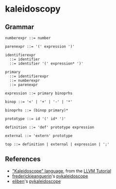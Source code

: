 # kaleidoscopy

## Grammar
```
numberexpr ::= number

parenexpr ::= '(' expression ')'

identifierexpr
  ::= identifier
  ::= identifier '(' expression* ')'

primary
  ::= identifierexpr
  ::= numberexpr
  ::= parenexpr

expression ::= primary binoprhs

binop ::= '<' | '+' | '-' | '*'

binoprhs ::= (binop primary)*

prototype ::= id '(' id* ')'

definition ::= 'def' prototype expression

external ::= 'extern' prototype

top ::= definition | external | expression | ';'
```

## References
- ["Kaleidoscope" language](http://llvm.org/docs/tutorial/MyFirstLanguageFrontend/LangImpl01.html), from the [LLVM Tutorial](http://llvm.org/docs/tutorial/MyFirstLanguageFrontend/index.html)
- [frederickjeanguerin](https://github.com/frederickjeanguerin)'s [pykaleidoscope](https://github.com/frederickjeanguerin/pykaleidoscope)
- [eliben](https://github.com/eliben)'s [pykaleidoscope](https://github.com/eliben/pykaleidoscope)